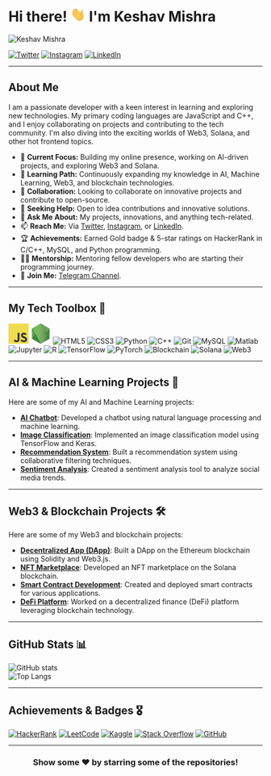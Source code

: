 # Hi there! <img src="https://raw.githubusercontent.com/ABSphreak/ABSphreak/master/gifs/Hi.gif" width="30px"> I'm Keshav Mishra

<img src="https://your-image-link-here" alt="Keshav Mishra" width="200"/>

[![Twitter](https://img.shields.io/badge/twitter-%231DA1F2.svg?&style=for-the-badge&logo=twitter&logoColor=white)][twitter]
[![Instagram](https://img.shields.io/badge/instagram-%231DA1F2.svg?&style=for-the-badge&logo=instagram&logoColor=white)][Instagram]
[![LinkedIn](https://img.shields.io/badge/linkedin-blue.svg?&style=for-the-badge&logo=linkedin&logoColor=white)][LinkedIn]

---

## About Me

I am a passionate developer with a keen interest in learning and exploring new technologies. My primary coding languages are JavaScript and C++, and I enjoy collaborating on projects and contributing to the tech community. I'm also diving into the exciting worlds of Web3, Solana, and other hot frontend topics.

- 🔭 **Current Focus:** Building my online presence, working on AI-driven projects, and exploring Web3 and Solana.
- 🌱 **Learning Path:** Continuously expanding my knowledge in AI, Machine Learning, Web3, and blockchain technologies.
- 👯 **Collaboration:** Looking to collaborate on innovative projects and contribute to open-source.
- 🤔 **Seeking Help:** Open to idea contributions and innovative solutions.
- 💬 **Ask Me About:** My projects, innovations, and anything tech-related.
- 📫 **Reach Me:** Via [Twitter][twitter], [Instagram][Instagram], or [LinkedIn][LinkedIn].
- 🏆 **Achievements:** Earned Gold badge & 5-star ratings on HackerRank in C/C++, MySQL, and Python programming.
- 🧑‍🏫 **Mentorship:** Mentoring fellow developers who are starting their programming journey.
- 📢 **Join Me:** [Telegram Channel](https://t.me/keshav0730).

---

## My Tech Toolbox 🧰

<p align="left">
 <img height="40" src="https://raw.githubusercontent.com/github/explore/80688e429a7d4ef2fca1e82350fe8e3517d3494d/topics/javascript/javascript.png" alt="JavaScript" />
 <img height="40" src="https://raw.githubusercontent.com/github/explore/80688e429a7d4ef2fca1e82350fe8e3517d3494d/topics/nodejs/nodejs.png" alt="Node.js" />  
 <img height="40" src="https://upload.wikimedia.org/wikipedia/commons/thumb/6/61/HTML5_logo_and_wordmark.svg/512px-HTML5_logo_and_wordmark.svg.png" alt="HTML5" />
 <img height="40" src="https://upload.wikimedia.org/wikipedia/commons/thumb/d/d5/CSS3_logo_and_wordmark.svg/1200px-CSS3_logo_and_wordmark.svg.png" alt="CSS3" />
 <img height="40" src="https://cdn3.iconfinder.com/data/icons/logos-and-brands-adobe/512/267_Python-512.png" alt="Python" />
 <img height="40" src="https://i.pinimg.com/originals/99/f8/87/99f887833c475448723d3c9ac16c179b.png" alt="C++" />
 <img height="40" src="https://www.vectorlogo.zone/logos/git-scm/git-scm-icon.svg" alt="Git" />
 <img height="40" src="https://i.pinimg.com/originals/50/f1/58/50f1582a95bdac10f1c3fa295c8b947b.png" alt="MySQL" />
 <img height="40" src="https://upload.wikimedia.org/wikipedia/commons/2/21/Matlab_Logo.png" alt="Matlab" />
 <img height="40" src="https://upload.wikimedia.org/wikipedia/commons/3/38/Jupyter_logo.svg" alt="Jupyter" />
 <img height="40" src="https://upload.wikimedia.org/wikipedia/commons/1/1b/R_logo.svg" alt="R" />
 <img height="40" src="https://www.vectorlogo.zone/logos/tensorflow/tensorflow-icon.svg" alt="TensorFlow" />
 <img height="40" src="https://upload.wikimedia.org/wikipedia/commons/1/10/PyTorch_logo_icon.svg" alt="PyTorch" />
 <img height="40" src="https://upload.wikimedia.org/wikipedia/commons/thumb/0/01/Blockchain_logo.png/320px-Blockchain_logo.png" alt="Blockchain" />
 <img height="40" src="https://upload.wikimedia.org/wikipedia/commons/thumb/4/46/Solana_logo.png/768px-Solana_logo.png" alt="Solana" />
 <img height="40" src="https://upload.wikimedia.org/wikipedia/commons/4/4a/Web3_logo.png" alt="Web3" />
</p>

---

## AI & Machine Learning Projects 🧠

Here are some of my AI and Machine Learning projects:

- **[AI Chatbot](#)**: Developed a chatbot using natural language processing and machine learning.
- **[Image Classification](#)**: Implemented an image classification model using TensorFlow and Keras.
- **[Recommendation System](#)**: Built a recommendation system using collaborative filtering techniques.
- **[Sentiment Analysis](#)**: Created a sentiment analysis tool to analyze social media trends.

---

## Web3 & Blockchain Projects 🛠️

Here are some of my Web3 and blockchain projects:

- **[Decentralized App (DApp)](#)**: Built a DApp on the Ethereum blockchain using Solidity and Web3.js.
- **[NFT Marketplace](#)**: Developed an NFT marketplace on the Solana blockchain.
- **[Smart Contract Development](#)**: Created and deployed smart contracts for various applications.
- **[DeFi Platform](#)**: Worked on a decentralized finance (DeFi) platform leveraging blockchain technology.

---

## GitHub Stats 📊

![GitHub stats](https://github-readme-stats.vercel.app/api?username=keshav0730&show_icons=true&theme=radical)  
![Top Langs](https://github-readme-stats.vercel.app/api/top-langs/?username=keshav0730&layout=compact&theme=radical)

---

## Achievements & Badges 🎖️

[![HackerRank](https://img.shields.io/badge/-HackerRank-2EC866?style=flat&logo=HackerRank&logoColor=white)](https://www.hackerrank.com/keshav0730)
[![LeetCode](https://img.shields.io/badge/-LeetCode-FFA116?style=flat&logo=LeetCode&logoColor=white)](https://leetcode.com/keshav0730)
[![Kaggle](https://img.shields.io/badge/-Kaggle-20BEFF?style=flat&logo=Kaggle&logoColor=white)](https://www.kaggle.com/keshav0730)
[![Stack Overflow](https://img.shields.io/badge/-Stack%20Overflow-FE7A16?style=flat&logo=Stack%20Overflow&logoColor=white)](https://stackoverflow.com/users/1234567/keshav-mishra)
[![GitHub](https://img.shields.io/badge/-GitHub-181717?style=flat&logo=GitHub&logoColor=white)](https://github.com/keshav0730)

---

<h3 align="center">Show some ❤️ by starring some of the repositories!</h3>

[twitter]: https://twitter.com/KeshavMishra07 "target=_blank"
[linkedin]: https://www.linkedin.com/in/keshav-k-mishra-b3089b165/ "target=_blank"
[Instagram]: https://www.instagram.com/keshav0730/ "target=_blank"
